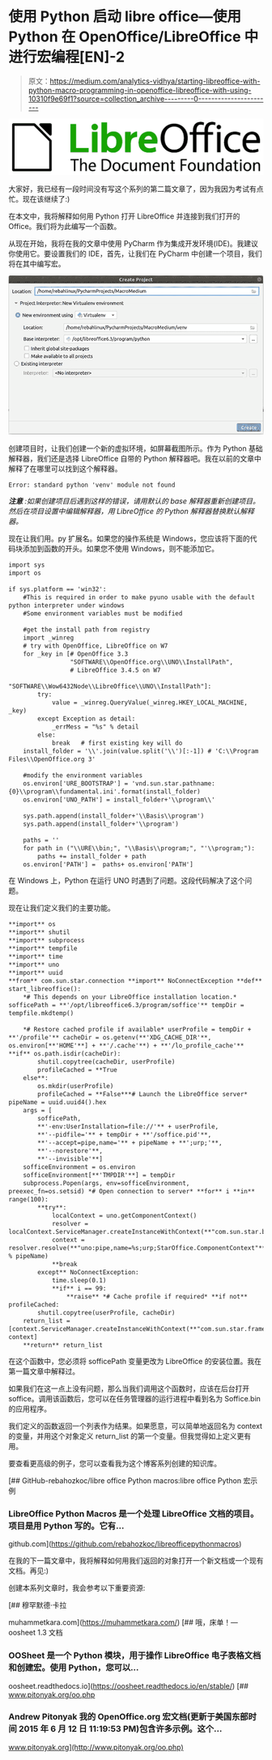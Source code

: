 # 使用 Python 启动 libre office—使用 Python 在 OpenOffice/LibreOffice 中进行宏编程[EN]-2

> 原文：<https://medium.com/analytics-vidhya/starting-libreoffice-with-python-macro-programming-in-openoffice-libreoffice-with-using-10310f9e69f1?source=collection_archive---------0----------------------->

![](img/2e6b2446c759aee6e86e9453481d8ba5.png)

大家好，我已经有一段时间没有写这个系列的第二篇文章了，因为我因为考试有点忙。现在该继续了:)

在本文中，我将解释如何用 Python 打开 LibreOffice 并连接到我们打开的 Office。我们将为此编写一个函数。

从现在开始，我将在我的文章中使用 PyCharm 作为集成开发环境(IDE)。我建议你使用它。要设置我们的 IDE，首先，让我们在 PyCharm 中创建一个项目，我们将在其中编写宏。

![](img/ba9f6fb854e52ee7047140d254702232.png)

创建项目时，让我们创建一个新的虚拟环境，如屏幕截图所示。作为 Python 基础解释器，我们还是选择 LibreOffice 自带的 Python 解释器吧。我在以前的文章中解释了在哪里可以找到这个解释器。

```
Error: standard python 'venv' module not found
```

***注意*** *:如果创建项目后遇到这样的错误，请用默认的 base 解释器重新创建项目。然后在项目设置中编辑解释器，用 LibreOffice 的 Python 解释器替换默认解释器。*

现在让我们用。py 扩展名。如果您的操作系统是 Windows，您应该将下面的代码块添加到函数的开头。如果您不使用 Windows，则不能添加它。

```
import sys
import os

if sys.platform == 'win32':
    #This is required in order to make pyuno usable with the default python interpreter under windows
    #Some environment variables must be modified

    #get the install path from registry
    import _winreg
    # try with OpenOffice, LibreOffice on W7
    for _key in [# OpenOffice 3.3
                 "SOFTWARE\\OpenOffice.org\\UNO\\InstallPath",
                 # LibreOffice 3.4.5 on W7
                 "SOFTWARE\\Wow6432Node\\LibreOffice\\UNO\\InstallPath"]:
        try:
            value = _winreg.QueryValue(_winreg.HKEY_LOCAL_MACHINE, _key)
        except Exception as detail:
            _errMess = "%s" % detail
        else:
            break   # first existing key will do
    install_folder = '\\'.join(value.split('\\')[:-1]) # 'C:\\Program Files\\OpenOffice.org 3'

    #modify the environment variables
    os.environ['URE_BOOTSTRAP'] = 'vnd.sun.star.pathname:{0}\\program\\fundamental.ini'.format(install_folder)
    os.environ['UNO_PATH'] = install_folder+'\\program\\'

    sys.path.append(install_folder+'\\Basis\\program')
    sys.path.append(install_folder+'\\program')

    paths = ''
    for path in ("\\URE\\bin;", "\\Basis\\program;", "'\\program;"):
        paths += install_folder + path
    os.environ['PATH'] =  paths+ os.environ['PATH']
```

在 Windows 上，Python 在运行 UNO 时遇到了问题。这段代码解决了这个问题。

现在让我们定义我们的主要功能。

```
**import** os
**import** shutil
**import** subprocess
**import** tempfile
**import** time
**import** uno
**import** uuid
**from** com.sun.star.connection **import** NoConnectException **def** start_libreoffice():
    *# This depends on your LibreOffice installation location.* sofficePath = **'/opt/libreoffice6.3/program/soffice'** tempDir = tempfile.mkdtemp()

    *# Restore cached profile if available* userProfile = tempDir + **'/profile'** cacheDir = os.getenv(**'XDG_CACHE_DIR'**, os.environ[**'HOME'**] + **'/.cache'**) + **'/lo_profile_cache'** **if** os.path.isdir(cacheDir):
        shutil.copytree(cacheDir, userProfile)
        profileCached = **True
    else**:
        os.mkdir(userProfile)
        profileCached = **False***# Launch the LibreOffice server* pipeName = uuid.uuid4().hex
    args = [
        sofficePath,
        **'-env:UserInstallation=file://'** + userProfile,
        **'--pidfile='** + tempDir + **'/soffice.pid'**,
        **'--accept=pipe,name='** + pipeName + **';urp;'**,
        **'--norestore'**,
        **'--invisible'**]
    sofficeEnvironment = os.environ
    sofficeEnvironment[**'TMPDIR'**] = tempDir
    subprocess.Popen(args, env=sofficeEnvironment, preexec_fn=os.setsid) *# Open connection to server* **for** i **in** range(100):
        **try**:
            localContext = uno.getComponentContext()
            resolver = localContext.ServiceManager.createInstanceWithContext(**"com.sun.star.bridge.UnoUrlResolver"**,localContext)         
            context = resolver.resolve(**"uno:pipe,name=%s;urp;StarOffice.ComponentContext"** % pipeName)
            **break
        except** NoConnectException:
            time.sleep(0.1)
            **if** i == 99:
                **raise** *# Cache profile if required* **if not** profileCached:
        shutil.copytree(userProfile, cacheDir)
    return_list = [context.ServiceManager.createInstanceWithContext(**"com.sun.star.frame.Desktop"**,context), context]
    **return** return_list
```

在这个函数中，您必须将 sofficePath 变量更改为 LibreOffice 的安装位置。我在第一篇文章中解释过。

如果我们在这一点上没有问题，那么当我们调用这个函数时，应该在后台打开 soffice。调用该函数后，您可以在任务管理器的运行进程中看到名为 Soffice.bin 的应用程序。

我们定义的函数返回一个列表作为结果。如果愿意，可以简单地返回名为 context 的变量，并用这个对象定义 return_list 的第一个变量。但我觉得如上定义更有用。

要查看更高级的例子，您可以查看我为这个博客系列创建的知识库。

[](https://github.com/rebahozkoc/libreofficepythonmacros) [## GitHub-rebahozkoc/libre office Python macros:libre office Python 宏示例

### LibreOffice Python Macros 是一个处理 LibreOffice 文档的项目。项目是用 Python 写的。它有…

github.com](https://github.com/rebahozkoc/libreofficepythonmacros) 

在我的下一篇文章中，我将解释如何用我们返回的对象打开一个新文档或一个现有文档。再见:)

创建本系列文章时，我会参考以下重要资源:

[](https://muhammetkara.com/) [## 穆罕默德·卡拉

muhammetkara.com](https://muhammetkara.com/)  [## 哦，床单！— oosheet 1.3 文档

### OOSheet 是一个 Python 模块，用于操作 LibreOffice 电子表格文档和创建宏。使用 Python，您可以…

oosheet.readthedocs.io](https://oosheet.readthedocs.io/en/stable/)  [## www.pitonyak.org/oo.php

### Andrew Pitonyak 我的 OpenOffice.org 宏文档(更新于美国东部时间 2015 年 6 月 12 日 11:19:53 PM)包含许多示例。这个…

www.pitonyak.org](http://www.pitonyak.org/oo.php)